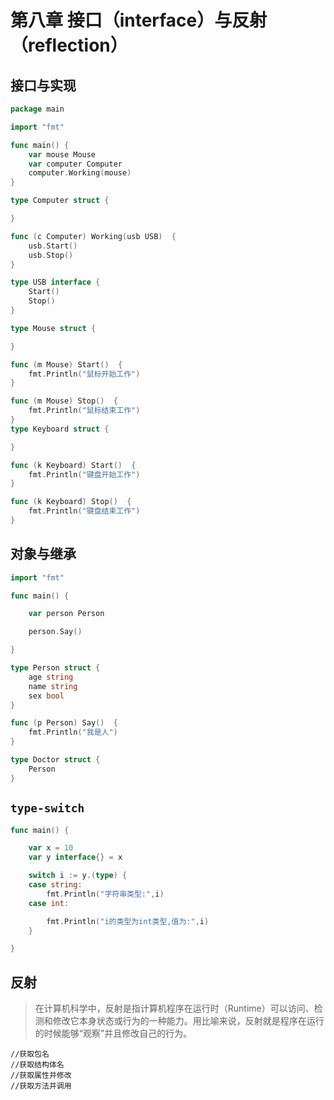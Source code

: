 # 第八章 接口（interface）与反射（reflection）

## 接口与实现

```go
package main

import "fmt"

func main() {
    var mouse Mouse
    var computer Computer
    computer.Working(mouse)
}

type Computer struct {

}

func (c Computer) Working(usb USB)  {
    usb.Start()
    usb.Stop()
}

type USB interface {
    Start()
    Stop()
}

type Mouse struct {

}

func (m Mouse) Start()  {
    fmt.Println("鼠标开始工作")
}

func (m Mouse) Stop()  {
    fmt.Println("鼠标结束工作")
}
type Keyboard struct {

}

func (k Keyboard) Start()  {
    fmt.Println("键盘开始工作")
}

func (k Keyboard) Stop()  {
    fmt.Println("键盘结束工作")
}
```

## 对象与继承

```go
import "fmt"

func main() {

    var person Person

    person.Say()

}

type Person struct {
    age string
    name string
    sex bool
}

func (p Person) Say()  {
    fmt.Println("我是人")
}

type Doctor struct {
    Person
}
```

## `type-switch`

```go
func main() {

    var x = 10
    var y interface{} = x

    switch i := y.(type) {
    case string:
        fmt.Println("字符串类型:",i)
    case int:

        fmt.Println("i的类型为int类型,值为:",i)
    }

}
```

## 反射

> 在计算机科学中，反射是指计算机程序在运行时（Runtime）可以访问、检测和修改它本身状态或行为的一种能力。用比喻来说，反射就是程序在运行的时候能够“观察”并且修改自己的行为。

```text
//获取包名
//获取结构体名
//获取属性并修改
//获取方法并调用
```

